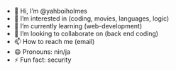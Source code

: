 - 👋 Hi, I’m @yahboiholmes
- 👀 I’m interested in (coding, movies, languages, logic)    
- 🌱 I’m currently learning (web-development)
- 💞️ I’m looking to collaborate on (back end coding)
- 📫 How to reach me (email)
- 😄 Pronouns: nin/ja
- ⚡ Fun fact: security

<!---
yahboiholmes/yahboiholmes is a ✨ special ✨ repository because its `README.md` (this file) appears on your GitHub profile.
You can click the Preview link to take a look at your changes.
--->

